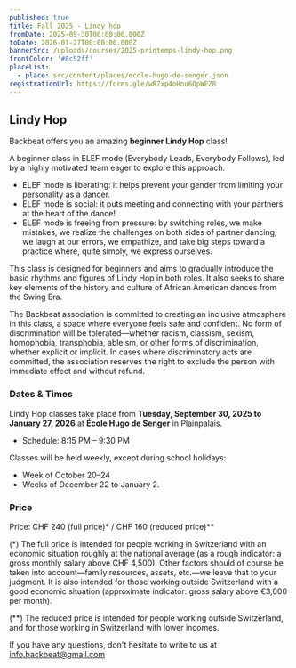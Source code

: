 ```yaml
---
published: true
title: Fall 2025 - Lindy hop
fromDate: 2025-09-30T00:00:00.000Z
toDate: 2026-01-27T00:00:00.000Z
bannerSrc: /uploads/courses/2025-printemps-lindy-hop.png
frontColor: '#8c52ff'
placeList:
  - place: src/content/places/ecole-hugo-de-senger.json
registrationUrl: https://forms.gle/wR7xp4oHnu6QpWEZ8
---
```


## Lindy Hop

Backbeat offers you an amazing **beginner Lindy Hop** class!

A beginner class in ELEF mode (Everybody Leads, Everybody Follows), led by a highly motivated team eager to explore this approach.

* ELEF mode is liberating: it helps prevent your gender from limiting your personality as a dancer.
* ELEF mode is social: it puts meeting and connecting with your partners at the heart of the dance!
* ELEF mode is freeing from pressure: by switching roles, we make mistakes, we realize the challenges on both sides of partner dancing, we laugh at our errors, we empathize, and take big steps toward a practice where, quite simply, we express ourselves.

This class is designed for beginners and aims to gradually introduce the basic rhythms and figures of Lindy Hop in both roles. It also seeks to share key elements of the history and culture of African American dances from the Swing Era.

The Backbeat association is committed to creating an inclusive atmosphere in this class, a space where everyone feels safe and confident. No form of discrimination will be tolerated—whether racism, classism, sexism, homophobia, transphobia, ableism, or other forms of discrimination, whether explicit or implicit. In cases where discriminatory acts are committed, the association reserves the right to exclude the person with immediate effect and without refund.

### Dates & Times

Lindy Hop classes take place from **Tuesday, September 30, 2025 to January 27, 2026** at **École Hugo de Senger** in Plainpalais.

* Schedule: 8:15 PM – 9:30 PM

Classes will be held weekly, except during school holidays:

* Week of October 20–24
* Weeks of December 22 to January 2.

### Price

Price: CHF 240 (full price)* / CHF 160 (reduced price)**

(*) The full price is intended for people working in Switzerland with an economic situation roughly at the national average (as a rough indicator: a gross monthly salary above CHF 4,500). Other factors should of course be taken into account—family resources, assets, etc.—we leave that to your judgment. It is also intended for those working outside Switzerland with a good economic situation (approximate indicator: gross salary above €3,000 per month).

(**) The reduced price is intended for people working outside Switzerland, and for those working in Switzerland with lower incomes.

If you have any questions, don't hesitate to write to us at [info.backbeat@gmail.com](mailto:info.backbeat@gmail.com)
